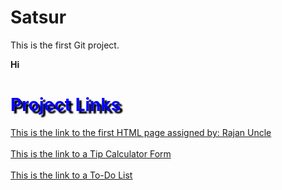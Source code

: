 # Satsur
This is the first Git project.
<html>
<style>
  #ProjectLinks {
    color: blue;
    text-shadow: 4px 4px 2px black
  }
</style>
<body>
<p><b>Hi</b></p>
<h1 id="ProjectLinks">Project Links</h1>
<a id="Form Link" href="https://satsur.github.io/Satsur/form.html">This is the link to the first HTML page assigned by: Rajan Uncle</a><br><br>
<a id="TipCalculatorLink" href="https://satsur.github.io/Satsur/Tip%20Calculator%20Code.html">This is the link to a Tip Calculator Form</a><br><br>
<a id="ToDoListLink" href="https://satsur.github.io/Satsur/ToDoList.html">This is the link to a To-Do List</a>
</body>
</html>
